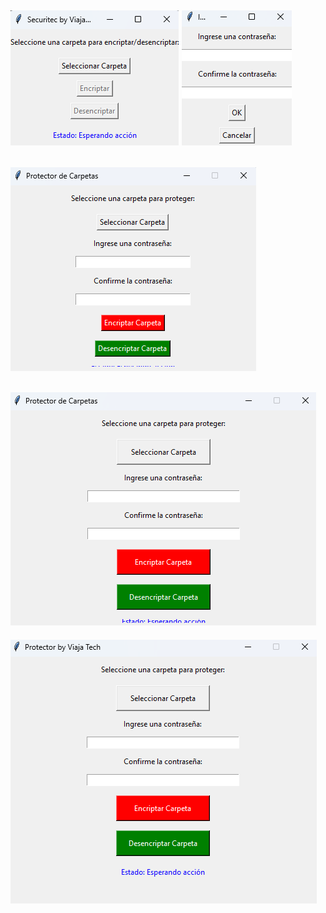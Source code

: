 ![](https://github.com/viajatech/SecuriTec/blob/main/GUI%20FOTO%20A%20.png) 
![](https://github.com/viajatech/SecuriTec/blob/main/GUI%20FOTO%20B.png)
------
![](https://github.com/viajatech/SecuriTec/blob/main/Code%20A%20FOTO.png)
------
![](https://github.com/viajatech/SecuriTec/blob/main/Code%20C%20FOTO.png)
------
![](https://github.com/viajatech/SecuriTec/blob/main/GUI%20PROTECTOR%20VIAJA%20TECH%20FOTO.png)
